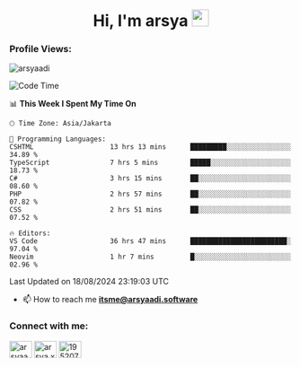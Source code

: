 <h1 align="center">Hi, I'm arsya 
  <img src="https://media.giphy.com/media/hvRJCLFzcasrR4ia7z/giphy.gif" width="30px"/>
</h1>

<p align="left"> <h3>Profile Views:</h3> <img src="https://komarev.com/ghpvc/?username=arsyaadi&label=Profile%20views&color=0e75b6&style=flat" alt="arsyaadi" /> </p>

<!--START_SECTION:waka-->
![Code Time](http://img.shields.io/badge/Code%20Time-3%2C139%20hrs%2024%20mins-blue)

📊 **This Week I Spent My Time On** 

```text
🕑︎ Time Zone: Asia/Jakarta

💬 Programming Languages: 
CSHTML                   13 hrs 13 mins      █████████░░░░░░░░░░░░░░░░   34.89 % 
TypeScript               7 hrs 5 mins        █████░░░░░░░░░░░░░░░░░░░░   18.73 % 
C#                       3 hrs 15 mins       ██░░░░░░░░░░░░░░░░░░░░░░░   08.60 % 
PHP                      2 hrs 57 mins       ██░░░░░░░░░░░░░░░░░░░░░░░   07.82 % 
CSS                      2 hrs 51 mins       ██░░░░░░░░░░░░░░░░░░░░░░░   07.52 % 

🔥 Editors: 
VS Code                  36 hrs 47 mins      ████████████████████████░   97.04 % 
Neovim                   1 hr 7 mins         █░░░░░░░░░░░░░░░░░░░░░░░░   02.96 % 
```


 Last Updated on 18/08/2024 23:19:03 UTC
<!--END_SECTION:waka-->

- 📫 How to reach me **itsme@arsyaadi.software**


<h3 align="left">Connect with me:</h3>
<p align="left">
<a href="https://linkedin.com/in/arsyaadi" target="blank"><img align="center" src="https://raw.githubusercontent.com/rahuldkjain/github-profile-readme-generator/master/src/images/icons/Social/linked-in-alt.svg" alt="arsyaadi" height="30" width="40" /></a>
<a href="https://fb.com/arsya.xkz" target="blank"><img align="center" src="https://raw.githubusercontent.com/rahuldkjain/github-profile-readme-generator/master/src/images/icons/Social/facebook.svg" alt="arsya.xkz" height="30" width="40" /></a>
<a href="https://stackoverflow.com/users/19520749" target="blank"><img align="center" src="https://raw.githubusercontent.com/rahuldkjain/github-profile-readme-generator/master/src/images/icons/Social/stack-overflow.svg" alt="19520749" height="30" width="40" /></a>
</p>
